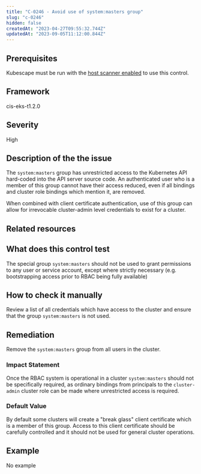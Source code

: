```yaml
---
title: "C-0246 - Avoid use of system:masters group"
slug: "c-0246"
hidden: false
createdAt: "2023-04-27T09:55:32.744Z"
updatedAt: "2023-09-05T11:12:00.844Z"
---
```

## Prerequisites
Kubescape must be run with the [host scanner enabled](/docs/scanning/#the-host-scanner) to use this control.
## Framework
cis-eks-t1.2.0
## Severity
High
## Description of the the issue
The `system:masters` group has unrestricted access to the Kubernetes API hard-coded into the API server source code. An authenticated user who is a member of this group cannot have their access reduced, even if all bindings and cluster role bindings which mention it, are removed.

 When combined with client certificate authentication, use of this group can allow for irrevocable cluster-admin level credentials to exist for a cluster.
## Related resources

## What does this control test
The special group `system:masters` should not be used to grant permissions to any user or service account, except where strictly necessary (e.g. bootstrapping access prior to RBAC being fully available)
## How to check it manually
Review a list of all credentials which have access to the cluster and ensure that the group `system:masters` is not used.
## Remediation
Remove the `system:masters` group from all users in the cluster.
### Impact Statement
Once the RBAC system is operational in a cluster `system:masters` should not be specifically required, as ordinary bindings from principals to the `cluster-admin` cluster role can be made where unrestricted access is required.
### Default Value
By default some clusters will create a "break glass" client certificate which is a member of this group. Access to this client certificate should be carefully controlled and it should not be used for general cluster operations.
## Example
No example